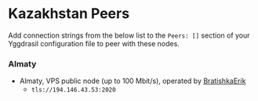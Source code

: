 
# Kazakhstan Peers
Add connection strings from the below list to the `Peers: []` section of your Yggdrasil configuration file to peer with these nodes.

### Almaty 

* Almaty, VPS public node (up to 100 Mbit/s), operated by [BratishkaErik](https://t.me/BratishkaErik)
  * `tls://194.146.43.53:2020`
